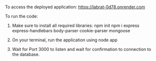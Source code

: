 To access the deployed application: https://labrat-0d78.onrender.com

To run the code:

1. Make sure to install all required libraries: 
npm init
npm i express express-handlebars body-parser cookie-parser mongoose

2. On your terminal, run the application using node app
3. Wait for Port 3000 to listen and wait for confirmation to connection to the database. 
